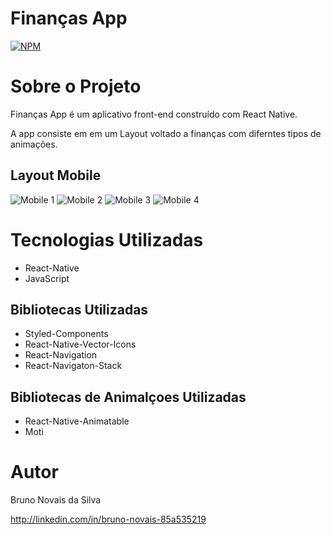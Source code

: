 # Finanças App
[![NPM](https://img.shields.io/github/license/novaisbruno/app_feedsocial)](https://github.com/novaisbruno/app_feedsocial/blob/main/License) 

# Sobre o Projeto

Finanças App é um aplicativo front-end construído com React Native.

A app consiste em em um Layout voltado a finanças com diferntes tipos de animações.

## Layout Mobile
![Mobile 1](https://github.com/novaisbruno/app_financas/blob/main/src/assets/img/screens/screen_1.gif) 
![Mobile 2](https://github.com/novaisbruno/app_financas/blob/main/src/assets/img/screens/screen_2.gif)
![Mobile 3](https://github.com/novaisbruno/app_financas/blob/main/src/assets/img/screens/screen_3.gif)
![Mobile 4](https://github.com/novaisbruno/app_financas/blob/main/src/assets/img/screens/screen_4.png)


# Tecnologias Utilizadas
- React-Native
- JavaScript
## Bibliotecas Utilizadas
- Styled-Components
- React-Native-Vector-Icons
- React-Navigation
- React-Navigaton-Stack
## Bibliotecas de Animalçoes Utilizadas
- React-Native-Animatable
- Moti


# Autor

Bruno Novais da Silva

http://linkedin.com/in/bruno-novais-85a535219
